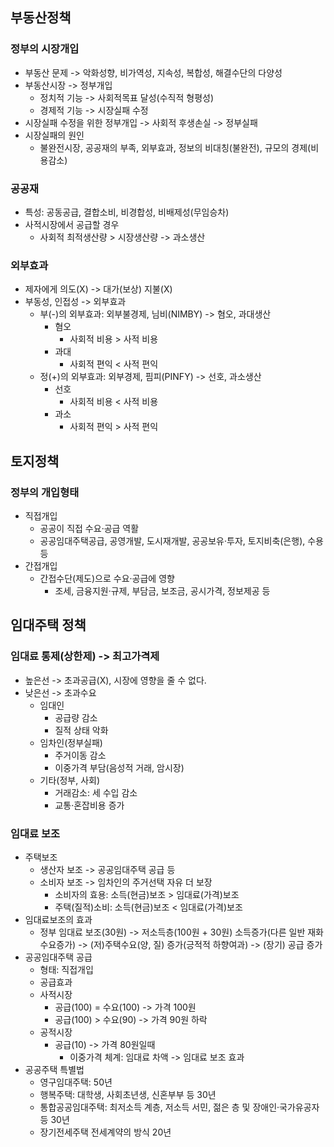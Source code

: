 ## 부동산정책
### 정부의 시장개입
- 부동산 문제 -> 악화성향, 비가역성, 지속성, 복합성, 해결수단의 다양성
- 부동산시장 -> 정부개입
    - 정치적 기능 -> 사회적목표 달성(수직적 형평성)
    - 경제적 기능 -> 시장실패 수정
- 시장실패 수정을 위한 정부개입 -> 사회적 후생손실 -> 정부실패
- 시장실패의 원인
    - 불완전시장, 공공재의 부족, 외부효과, 정보의 비대칭(불완전), 규모의 경제(비용감소)
### 공공재
- 특성: 공동공급, 결합소비, 비경합성, 비배제성(무임승차)
- 사적시장에서 공급할 경우
    - 사회적 최적생산량 > 시장생산량 -> 과소생산
### 외부효과
- 제자에게 의도(X) -> 대가(보상) 지불(X)
- 부동성, 인접성 -> 외부효과
    - 부(-)의 외부효과: 외부불경제, 님비(NIMBY) -> 혐오, 과대생산
        - 혐오
            - 사회적 비용 > 사적 비용
        - 과대
            - 사회적 편익 < 사적 편익
    - 정(+)의 외부효과: 외부경제, 핌피(PINFY) -> 선호, 과소생산
        - 선호
            - 사회적 비용 < 사적 비용
        - 과소
            - 사회적 편익 > 사적 편익
## 토지정책
### 정부의 개입형태
- 직접개입
    - 공공이 직접 수요·공급 역활
    - 공공임대주택공급, 공영개발, 도시재개발, 공공보유·투자, 토지비축(은행), 수용 등
- 간접개입
    - 간접수단(제도)으로 수요·공급에 영향
        - 조세, 금융지원·규제, 부담금, 보조금, 공시가격, 정보제공 등
## 임대주택 정책
### 임대료 통제(상한제) -> 최고가격제
- 높은선 -> 초과공급(X), 시장에 영향을 줄 수 없다.
- 낮은선 -> 초과수요
    - 임대인
        - 공급량 감소
        - 질적 상태 악화
    - 임차인(정부실패)
        - 주거이동 감소
        - 이중가격 부담(음성적 거래, 암시장)
    - 기타(정부, 사회)
        - 거래감소: 세 수입 감소
        - 교통·혼잡비용 증가
### 임대료 보조
- 주택보조
    - 생산자 보조 -> 공공임대주택 공급 등
    - 소비자 보조 -> 임차인의 주거선택 자유 더 보장
        - 소비자의 효용: 소득(현금)보조 > 임대료(가격)보조
        - 주택(질적)소비: 소득(현금)보조 < 임대료(가격)보조
- 임대료보조의 효과
    - 정부 임대료 보조(30원) -> 저소득층(100원 + 30원) 소득증가(다른 일반 재화 수요증가) -> (저)주택수요(양, 질) 증가(긍적적 하향여과) -> (장기) 공급 증가
- 공공임대주택 공급
    - 형태: 직접개입
    - 공급효과 
    - 사적시장
        - 공급(100) = 수요(100) -> 가격 100원
        - 공급(100) > 수요(90) -> 가격 90원 하락
    - 공적시장
        - 공급(10) -> 가격 80원일때
            - 이중가격 체계: 임대료 차액 -> 임대료 보조 효과
- 공공주택 특별법
    - 영구임대주택: 50년
    - 행복주택: 대학생, 사회초년생, 신혼부부 등 30년
    - 통합공공임대주택: 최저소득 계층, 저소득 서민, 젊은 층 및 장애인·국가유공자 등 30년
    - 장기전세주택 전세계약의 방식 20년

